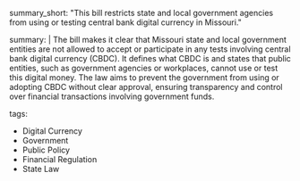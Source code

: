 summary_short: "This bill restricts state and local government agencies from using or testing central bank digital currency in Missouri."

summary: |
  The bill makes it clear that Missouri state and local government entities are not allowed to accept or participate in any tests involving central bank digital currency (CBDC). It defines what CBDC is and states that public entities, such as government agencies or workplaces, cannot use or test this digital money. The law aims to prevent the government from using or adopting CBDC without clear approval, ensuring transparency and control over financial transactions involving government funds.

tags:
  - Digital Currency
  - Government
  - Public Policy
  - Financial Regulation
  - State Law
